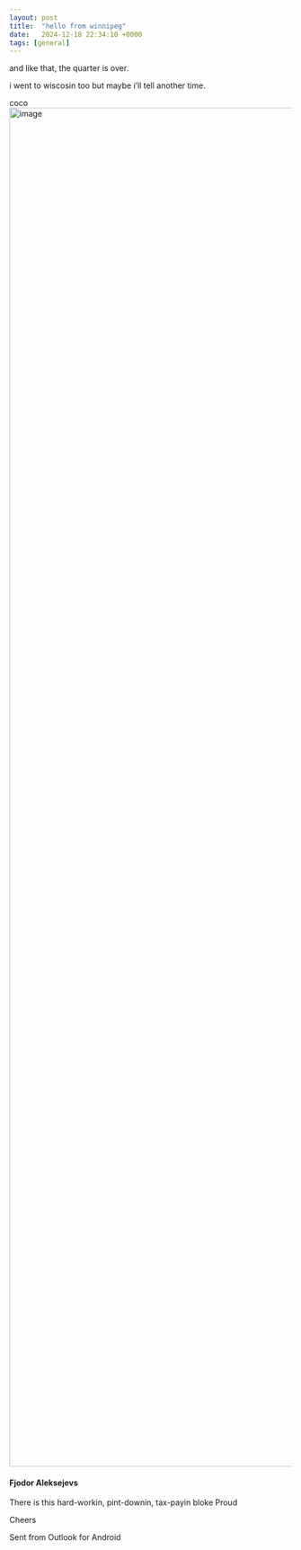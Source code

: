 ```yaml
---
layout: post
title:  "hello from winnipeg"
date:   2024-12-18 22:34:10 +0000
tags: [general]
---
```

and like that, the quarter is over. 

i went to wiscosin too but maybe i’ll tell another time.

coco
<img width="1816" height="2420" alt="image" src="https://github.com/user-attachments/assets/39676f5a-f8db-44ba-b7df-0d7861fdca0a" />

#### Fjodor Aleksejevs
There is this hard-workin, pint-downin, tax-payin bloke
Proud

Cheers

Sent from Outlook for Android
